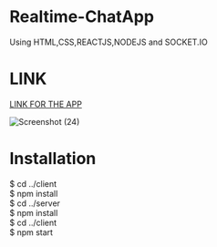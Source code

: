 # Realtime-ChatApp

 Using HTML,CSS,REACTJS,NODEJS and SOCKET.IO

# LINK


[LINK FOR THE APP](https://projecct-chat-application.herokuapp.com)

![Screenshot (24)](https://user-images.githubusercontent.com/79687388/118125950-46331d80-b415-11eb-82fe-8a0427e5f646.png)

# Installation
  
$ cd ../client <br />
$ npm install <br />
$ cd ../server <br />
$ npm install <br />
$ cd ../client <br />
$ npm start <br />

